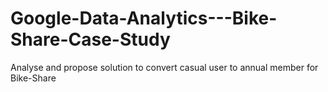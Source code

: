 # Google-Data-Analytics---Bike-Share-Case-Study
Analyse and propose solution to convert casual user to annual member for Bike-Share
